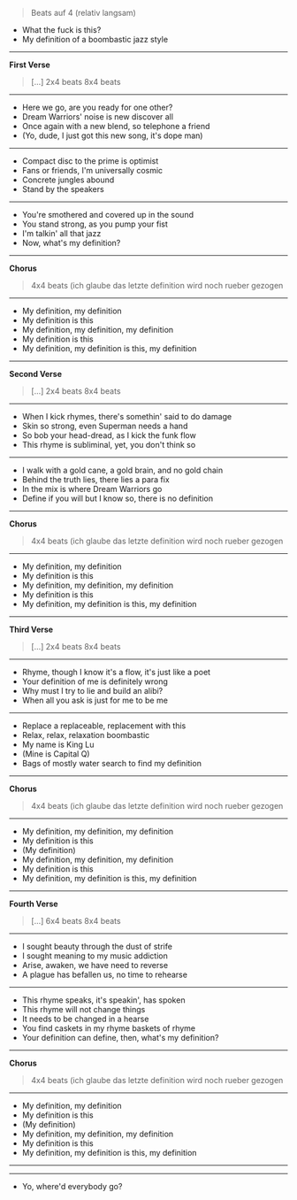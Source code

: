 > Beats auf 4 (relativ langsam)  
 
 - What the fuck is this?
 - My definition of a boombastic jazz style


______
**First Verse** 
> [...] 2x4 beats
> 8x4 beats
______


  - Here we go, are you ready for one other?
  - Dream Warriors' noise is new discover all
  - Once again with a new blend, so telephone a friend
  - (Yo, dude, I just got this new song, it's dope man)

______


  - Compact disc to the prime is optimist
  - Fans or friends, I'm universally cosmic
  - Concrete jungles abound
  - Stand by the speakers

______


  - You're smothered and covered up in the sound
  - You stand strong, as you pump your fist
  - I'm talkin' all that jazz
  - Now, what's my definition?

______
**Chorus** 
> 4x4 beats (ich glaube das letzte definition wird noch rueber gezogen
______


  - My definition, my definition
  - My definition is this
  - My definition, my definition, my definition
  - My definition is this
  - My definition, my definition is this, my definition

______
**Second Verse**
> [...] 2x4 beats
> 8x4 beats
______


  - When I kick rhymes, there's somethin' said to do damage
  - Skin so strong, even Superman needs a hand  
  - So bob your head-dread, as I kick the funk flow
  - This rhyme is subliminal, yet, you don't think so

______


  - I walk with a gold cane, a gold brain, and no gold chain
  - Behind the truth lies, there lies a para fix
  - In the mix is where Dream Warriors go
  - Define if you will but I know so, there is no definition

______
**Chorus**
> 4x4 beats (ich glaube das letzte definition wird noch rueber gezogen
______


  - My definition, my definition
  - My definition is this
  - My definition, my definition, my definition
  - My definition is this
  - My definition, my definition is this, my definition

______
**Third Verse**
> [...] 2x4 beats
> 8x4 beats
______


  - Rhyme, though I know it's a flow, it's just like a poet
  - Your definition of me is definitely wrong
  - Why must I try to lie and build an alibi?
  - When all you ask is just for me to be me

______

  - Replace a replaceable, replacement with this
  - Relax, relax, relaxation boombastic
  - My name is King Lu
  - (Mine is Capital Q)
  - Bags of mostly water search to find my definition

______
**Chorus**
> 4x4 beats (ich glaube das letzte definition wird noch rueber gezogen
______


  - My definition, my definition, my definition
  - My definition is this
  - (My definition)
  - My definition, my definition, my definition
  - My definition is this
  - My definition, my definition is this, my definition

______
**Fourth Verse**
> [...] 6x4 beats
> 8x4 beats
______


  - I sought beauty through the dust of strife
  - I sought meaning to my music addiction
  - Arise, awaken, we have need to reverse
  - A plague has befallen us, no time to rehearse

______

 
  - This rhyme speaks, it's speakin', has spoken
  - This rhyme will not change things
  - It needs to be changed in a hearse
  - You find caskets in my rhyme baskets of rhyme
  - Your definition can define, then, what's my definition?

______
**Chorus**
> 4x4 beats (ich glaube das letzte definition wird noch rueber gezogen
______


  - My definition, my definition
  - My definition is this
  - (My definition)
  - My definition, my definition, my definition
  - My definition is this
  - My definition, my definition is this, my definition

______
______

- Yo, where'd everybody go?
